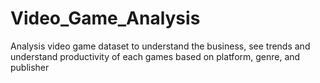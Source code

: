 # Video_Game_Analysis
Analysis video game dataset to understand the business, see trends and understand productivity of each games based on platform, genre, and publisher
